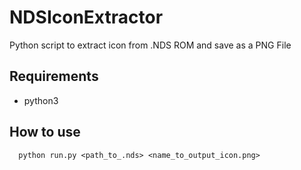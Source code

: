 # NDSIconExtractor
Python script to extract icon from .NDS ROM and save as a PNG File

## Requirements
- python3

## How to use

```
  python run.py <path_to_.nds> <name_to_output_icon.png>
```
